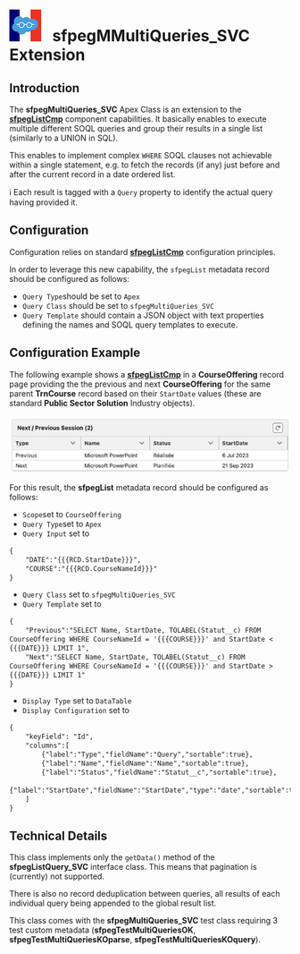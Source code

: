 # ![Logo](/media/Logo.png) &nbsp; **sfpegMMultiQueries_SVC** Extension

## Introduction

The **sfpegMultiQueries_SVC** Apex Class is an extension to the **[sfpegListCmp](/help/sfpegListCmp.md)** 
component capabilities. It basically enables to execute multiple different SOQL
queries and group their results in a single list (similarly to a UNION in SQL).

This enables to implement complex `WHERE` SOQL clauses not achievable within a single statement,
e.g. to fetch the records (if any) just before and after the current record in a date ordered list.

ℹ️ Each result is tagged with a `Query` property to identify the actual query having provided it.


## Configuration

Configuration relies on standard **[sfpegListCmp](/help/sfpegListCmp.md)** configuration principles.

In order to leverage this new capability, the `sfpegList` metadata record should be configured as
follows:
* `Query Type`should be set to `Apex`
* `Query Class` should be set to `sfpegMultiQueries_SVC` 
* `Query Template` should contain a JSON object with text properties defining the names and SOQL
query templates to execute.


## Configuration Example

The following example shows a **[sfpegListCmp](/help/sfpegListCmp.md)** in a **CourseOffering** record page
providing the the previous and next **CourseOffering** for the same parent **TrnCourse** record based on 
their `StartDate` values (these are standard **Public Sector Solution** Industry objects).

![Multi SOQL Queries](/media/sfpegMultiQueries.png)

For this result, the **sfpegList** metadata record should be configured as follows:
* `Scope`set to `CourseOffering`
* `Query Type`set to `Apex`
* `Query Input` set to 
```
{
    "DATE":"{{{RCD.StartDate}}}",
    "COURSE":"{{{RCD.CourseNameId}}}"
}
```
* `Query Class` set to `sfpegMultiQueries_SVC`
* `Query Template` set to
```
{
    "Previous":"SELECT Name, StartDate, TOLABEL(Statut__c) FROM CourseOffering WHERE CourseNameId = '{{{COURSE}}}' and StartDate < {{{DATE}}} LIMIT 1",
    "Next":"SELECT Name, StartDate, TOLABEL(Statut__c) FROM CourseOffering WHERE CourseNameId = '{{{COURSE}}}' and StartDate > {{{DATE}}} LIMIT 1"
}
```
* `Display Type` set to `DataTable`
* `Display Configuration` set to 
```
{
    "keyField": "Id",
    "columns":[
        {"label":"Type","fieldName":"Query","sortable":true},
        {"label":"Name","fieldName":"Name","sortable":true},
        {"label":"Status","fieldName":"Statut__c","sortable":true},
        {"label":"StartDate","fieldName":"StartDate","type":"date","sortable":true}
    ]
}
```

## Technical Details

This class implements only the `getData()` method of the **sfpegListQuery_SVC** interface class. 
This means that pagination is (currently) not supported.

There is also no record deduplication between queries, all results of each individual query being
appended to the global result list.

This class comes with the **sfpegMultiQueries_SVC** test class requiring 3 test custom metadata
(**sfpegTestMultiQueriesOK**, **sfpegTestMultiQueriesKOparse**, **sfpegTestMultiQueriesKOquery**).